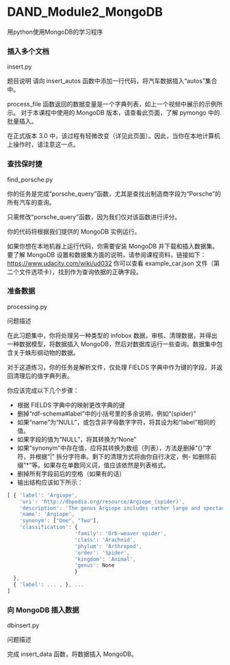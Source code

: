 # DAND_Module2_MongoDB
用python使用MongoDB的学习程序

### 插入多个文档

insert.py

题目说明
请向 insert_autos 函数中添加一行代码，将汽车数据插入“autos”集合中。

process_file 函数返回的数据变量是一个字典列表，如上一个视频中展示的示例所示。
对于本课程中使用的 MongoDB 版本，请查看此页面，了解 pymongo 中的批量插入。

在正式版本 3.0 中，该过程有轻微改变（详见此页面）。因此，当你在本地计算机上操作时，请注意这一点。

### 查找保时捷

find_porsche.py

你的任务是完成“porsche_query”函数，尤其是查找出制造商字段为“Porsche”的所有汽车的查询。

只需修改“porsche_query”函数，因为我们仅对该函数进行评分。

你的代码将根据我们提供的 MongoDB 实例运行。

如果你想在本地机器上运行代码，你需要安装 MongoDB 并下载和插入数据集。要了解 MongoDB 设置和数据集方面的说明，请参阅课程资料，链接如下：https://www.udacity.com/wiki/ud032
你可以查看 example_car.json 文件（第二个文件选项卡），找到作为查询依据的正确字段。

### 准备数据

processing.py

问题描述

在此习题集中，你将处理另一种类型的 infobox 数据，审核、清理数据，并得出一种数据模型，将数据插入 MongoDB，然后对数据库运行一些查询。数据集中包含关于蛛形纲动物的数据。

对于这道练习，你的任务是解析文件，仅处理 FIELDS 字典中作为键的字段，并返回清理后的值字典列表。

你应该完成以下几个步骤：

- 根据 FIELDS 字典中的映射更改字典的键
- 删掉“rdf-schema#label”中的小括号里的多余说明，例如“(spider)”
- 如果“name”为“NULL”，或包含非字母数字字符，将其设为和“label”相同的值。
- 如果字段的值为“NULL”，将其转换为“None”
- 如果“synonym”中存在值，应将其转换为数组（列表），方法是删掉“{}”字符，并根据“|” 拆分字符串。剩下的清理方式将由你自行决定，例- 如删除前缀“*”等。如果存在单数同义词，值应该依然是列表格式。
- 删掉所有字段前后的空格（如果有的话）
- 输出结构应该如下所示：

```javascript
[ { 'label': 'Argiope',
    'uri': 'http://dbpedia.org/resource/Argiope_(spider)',
    'description': 'The genus Argiope includes rather large and spectacular spiders that often ...',
    'name': 'Argiope',
    'synonym': ["One", "Two"],
    'classification': {
                      'family': 'Orb-weaver spider',
                      'class': 'Arachnid',
                      'phylum': 'Arthropod',
                      'order': 'Spider',
                      'kingdom': 'Animal',
                      'genus': None
                      }
  },
  { 'label': ... , }, ...
]
```

### 向 MongoDB 插入数据

dbinsert.py

问题描述

完成 insert_data 函数，将数据插入 MongoDB。